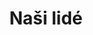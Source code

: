 ---
layout: members
title: Naši lidé
description: Seznam předsednictva, členů a příznivců Pirátské strany na Praze 11.
keywords: členové, členky, tým, příznivci
viewMode: grouped # or alltogether
redirect_from:
  - /clenove/
groups:
  - name: Místní předsednictvo
    category: pms
    sort: ordpms
  - name: Členové rady MČ Praha 10
    category: rada
    sort: ordrada   
  - name: Zastupitelé
    category: zastupitele
    sort: ordzas 
  - name: Poslanci
    category: poslanci
    sort: ordposlanci 
  - name: Naši zastupitelé na Magistrátu hlavního města Prahy
    category: mhmp
    sort: mhmp      
  - name: Členové
    category: clenove
    sort: ordPce
  - name: Aktivní příznivci a příznivkyně
    category: priznivci
  - name: Naši delegáti do výborů a komisí
    category: delegati
---